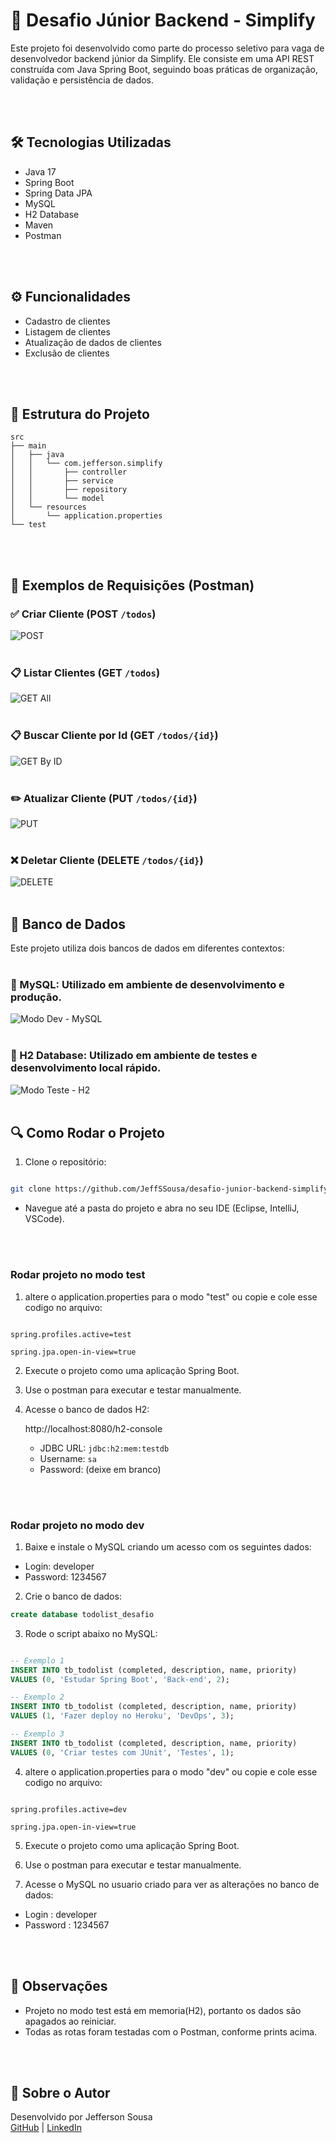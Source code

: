 
# 🚀 Desafio Júnior Backend - Simplify

Este projeto foi desenvolvido como parte do processo seletivo para vaga de desenvolvedor backend júnior da Simplify. Ele consiste em uma API REST construída com Java Spring Boot, seguindo boas práticas de organização, validação e persistência de dados.


<br><br>

## 🛠️ Tecnologias Utilizadas


- Java 17
- Spring Boot
- Spring Data JPA
- MySQL
- H2 Database
- Maven
- Postman

<br><br>

## ⚙️ Funcionalidades


- Cadastro de clientes
- Listagem de clientes
- Atualização de dados de clientes
- Exclusão de clientes

<br><br>

## 📂 Estrutura do Projeto

```
src
├── main
│   ├── java
│   │   └── com.jefferson.simplify
│   │       ├── controller
│   │       ├── service
│   │       ├── repository
│   │       └── model
│   └── resources
│       └── application.properties
└── test
```

<br><br>

## 📮 Exemplos de Requisições (Postman)


### ✅ Criar Cliente (POST `/todos`)
![POST](docs/images/Postman-POST-Insert.png)
<br><br>


### 📋 Listar Clientes (GET `/todos`)
![GET All](docs/images/Postman-GET-FindAll.png)
<br><br>

### 📋 Buscar Cliente por Id (GET `/todos/{id}`)
![GET By ID](docs/images/Postman-GET-FindById.png)
<br><br>


### ✏️ Atualizar Cliente (PUT `/todos/{id}`)
![PUT](docs/images/Postman-PUT-Update.png)
<br><br>

### ❌ Deletar Cliente (DELETE `/todos/{id}`)
![DELETE](docs/images/Postman-DELETE-Delete.png)
<br><br>

## 💾 Banco de Dados

Este projeto utiliza dois bancos de dados em diferentes contextos:
<br><br>

### 🐬 MySQL: Utilizado em ambiente de desenvolvimento e produção.
![Modo Dev - MySQL](docs/images/MySQL-modoDev-SQL.png)
<br><br>


### 🧪 H2 Database: Utilizado em ambiente de testes e desenvolvimento local rápido.
![Modo Teste - H2](docs/images/H2-modoTest-SQL.png)
<br><br>



## 🔍 Como Rodar o Projeto

1. Clone o repositório:

```bash

git clone https://github.com/JeffSSousa/desafio-junior-backend-simplify.git

```

- Navegue até a pasta do projeto e abra no seu IDE (Eclipse, IntelliJ, VSCode).

<br><br>

### Rodar projeto no modo test

1. altere o application.properties para o modo "test" ou copie e cole esse codigo no arquivo:

``` application.properties

spring.profiles.active=test

spring.jpa.open-in-view=true

```
2. Execute o projeto como uma aplicação Spring Boot.

3. Use o postman para executar e testar manualmente.

4. Acesse o banco de dados H2:
    
    http://localhost:8080/h2-console
    
    - JDBC URL: `jdbc:h2:mem:testdb`
    - Username: `sa`
    - Password: (deixe em branco)


<br><br>

### Rodar projeto no modo dev

1. Baixe e instale o MySQL criando um acesso com os seguintes dados:
- Login: developer
- Password: 1234567

2. Crie o banco de dados:
``` SQL
create database todolist_desafio
```

3. Rode o script abaixo no MySQL:

``` SQL

-- Exemplo 1
INSERT INTO tb_todolist (completed, description, name, priority)
VALUES (0, 'Estudar Spring Boot', 'Back-end', 2);

-- Exemplo 2
INSERT INTO tb_todolist (completed, description, name, priority)
VALUES (1, 'Fazer deploy no Heroku', 'DevOps', 3);

-- Exemplo 3
INSERT INTO tb_todolist (completed, description, name, priority)
VALUES (0, 'Criar testes com JUnit', 'Testes', 1);
```

4. altere o application.properties para o modo "dev" ou copie e cole esse codigo no arquivo:

``` application.properties

spring.profiles.active=dev

spring.jpa.open-in-view=true

```
5. Execute o projeto como uma aplicação Spring Boot.

6. Use o postman para executar e testar manualmente.

7. Acesse o MySQL no usuario criado para ver as alterações no banco de dados:
- Login : developer
- Password : 1234567

<br><br>

## 📌 Observações


- Projeto no modo test está em memoria(H2), portanto os dados são apagados ao reiniciar.
- Todas as rotas foram testadas com o Postman, conforme prints acima.

<br><br>

## 🙋 Sobre o Autor


Desenvolvido por Jefferson Sousa  
[GitHub](https://github.com/JeffSSousa) | [LinkedIn](https://www.linkedin.com/in/jefferson-sousa-8b93a81a2/)

